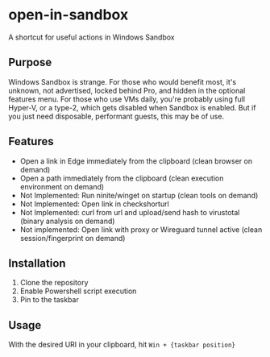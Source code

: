 # open-in-sandbox
A shortcut for useful actions in Windows Sandbox

## Purpose

Windows Sandbox is strange.
For those who would benefit most, it's unknown, not advertised, locked behind Pro, and hidden in the optional features menu. 
For those who use VMs daily, you're probably using full Hyper-V, or a type-2, which gets disabled when Sandbox is enabled.
But if you just need disposable, performant guests, this may be of use.

## Features

- Open a link in Edge immediately from the clipboard (clean browser on demand)
- Open a path immediately from the clipboard (clean execution environment on demand)
- Not Implemented: Run ninite/winget on startup (clean tools on demand)
- Not Implemented: Open link in checkshorturl
- Not Implemented: curl from url and upload/send hash to virustotal (binary analysis on demand)
- Not implemented: Open link with proxy or Wireguard tunnel active (clean session/fingerprint on demand)

## Installation

1. Clone the repository
2. Enable Powershell script execution
3. Pin to the taskbar

## Usage

With the desired URI in your clipboard, hit `Win + {taskbar position}` 